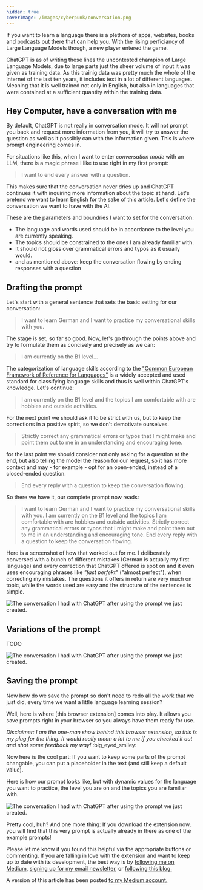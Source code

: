```yaml
---
hidden: true
coverImage: /images/cyberpunk/conversation.png
---
```


If you want to learn a language there is a plethora of apps, websites, books and podcasts out there that can help you. With the rising perficiancy of Large Language Models though, a new player entered the game.

ChatGPT is as of writing these lines the uncontested champion of Large Language Models, due to large parts just the sheer volume of input it was given as training data. As this trainig data was pretty much the whole of the internet of the last ten years, it includes text in a lot of different languages. Meaning that it is well trained not only in English, but also in languages that were contained at a sufficient quantity within the training data.

## Hey Computer, have a conversation with me

By default, ChatGPT is not really in conversation mode. It will not prompt you back and request more information from you, it will try to answer the question as well as it possibly can with the information given. This is where prompt engineering comes in.

For situations like this, when I want to enter _conversation mode_ with an LLM, there is a magic phrase I like to use right in my first prompt:

> I want to end every answer with a question.

This makes sure that the conversation never dries up and ChatGPT continues it with inquiring more information about the topic at hand. Let's pretend we want to learn English for the sake of this article. Let's define the conversation we want to have with the AI.

These are the parameters and boundries I want to set for the conversation:

- The language and words used should be in accordance to the level you are currently speaking.
- The topics should be constrained to the ones I am already familiar with.
- It should not gloss over grammatical errors and typos as it usually would.
- and as mentioned above: keep the conversation flowing by ending responses with a question

## Drafting the prompt

Let's start with a general sentence that sets the basic setting for our conversation:

> I want to learn German and I want to practice my conversational skills with you.

The stage is set, so far so good. Now, let's go through the points above and try to formulate them as concisely and precisely as we can:

> I am currently on the B1 level...

The categorization of language skills according to the ["Common European Framework of Reference for Languages"](https://en.wikipedia.org/wiki/Common_European_Framework_of_Reference_for_Languages) is a widely accepted and used standard for classifying language skills and thus is well within ChatGPT's knowledge. Let's continue:

> I am currently on the B1 level and the topics I am comfortable with are hobbies and outside activities.

For the next point we should ask it to be strict with us, but to keep the corrections in a positive spirit, so we don't demotivate ourselves.

> Strictly correct any grammatical errors or typos that I might make and point them out to me in an understanding and encouraging tone.

for the last point we should consider not only asking for a question at the end, but also telling the model the reason for our request, so it has more context and may - for example - opt for an open-ended, instead of a closed-ended question.

> End every reply with a question to keep the conversation flowing.

So there we have it, our complete prompt now reads:

> I want to learn German and I want to practice my conversational skills with you. I am currently on the B1 level and the topics I am comfortable with are hobbies and outside activities. Strictly correct any grammatical errors or typos that I might make and point them out to me in an understanding and encouraging tone. End every reply with a question to keep the conversation flowing.

Here is a screenshot of how that worked out for me. I deliberately conversed with a bunch of different mistakes (German is actually my first language) and every correction that ChatGPT offered is spot on and it even uses encouraging phrases like _"fast perfekt"_ ("almost perfect"), when correcting my mistakes. The questions it offers in return are very much on topic, while the words used are easy and the structure of the sentences is simple.

<img src="first_conversation.png" alt="The conversation I had with ChatGPT after using the prompt we just created." />

## Variations of the prompt

TODO

<img src="second_conversation.png" alt="The conversation I had with ChatGPT after using the prompt we just created." />

## Saving the prompt

Now how do we save the prompt so don't need to redo all the work that we just did, every time we want a little language learning session?

Well, here is where [this browser extension] comes into play. It allows you save prompts right in your browser so you always have them ready for use.

_Disclaimer: I am the one-man show behind this browser extension, so this is my plug for the thing. It would really mean a lot to me if you checked it out and shot some feedback my way!_ :big_eyed_smiley:

Now here is the cool part: If you want to keep some parts of the prompt changable, you can put a placeholder in the text (and still keep a default value).

Here is how our prompt looks like, but with dynamic values for the language you want to practice, the level you are on and the topics you are familiar with.

<img src="corsages_screenshot.png" alt="The conversation I had with ChatGPT after using the prompt we just created." />

Pretty cool, huh? And one more thing: If you download the extension now, you will find that this very prompt is actually already in there as one of the example prompts!

Please let me know if you found this helpful via the appropriate buttons or commenting. If you are falling in love with the extension and want to keep up to date with its development, the best way is by [following me on Medium](https://medium.com/@k8603427), [signing up for my email newsletter](https://prompt-dress.vomkonstant.in/p/5f693fe8-6f20-4796-b0dc-8d3848e591a0), or [following this blog.](https://prompt-dress.com/blog)

A version of this article has been posted [to my Medium account.](https://medium.com/@k8603427)
